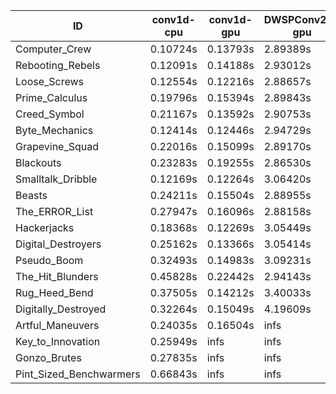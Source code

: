 |ID|conv1d-cpu|conv1d-gpu|DWSPConv2D-gpu|gemm-gpu|avg|
|-|-|-|-|-|-|
|Computer_Crew|0.10724s|0.13793s|2.89389s|1.71588s|1.21373s|
|Rebooting_Rebels|0.12091s|0.14188s|2.93012s|1.71246s|1.22634s|
|Loose_Screws|0.12554s|0.12216s|2.88657s|1.79104s|1.23133s|
|Prime_Calculus|0.19796s|0.15394s|2.89843s|1.71647s|1.24170s|
|Creed_Symbol|0.21167s|0.13592s|2.90753s|1.72586s|1.24524s|
|Byte_Mechanics|0.12414s|0.12446s|2.94729s|1.79883s|1.24868s|
|Grapevine_Squad|0.22016s|0.15099s|2.89170s|1.73694s|1.24995s|
|Blackouts|0.23283s|0.19255s|2.86530s|1.75472s|1.26135s|
|Smalltalk_Dribble|0.12169s|0.12264s|3.06420s|1.79726s|1.27645s|
|Beasts|0.24211s|0.15504s|2.88955s|1.90896s|1.29891s|
|The_ERROR_List|0.27947s|0.16096s|2.88158s|1.91772s|1.30993s|
|Hackerjacks|0.18368s|0.12269s|3.05449s|1.92234s|1.32080s|
|Digital_Destroyers|0.25162s|0.13366s|3.05414s|1.96585s|1.35132s|
|Pseudo_Boom|0.32493s|0.14983s|3.09231s|1.93284s|1.37498s|
|The_Hit_Blunders|0.45828s|0.22442s|2.94143s|1.93008s|1.38855s|
|Rug_Heed_Bend|0.37505s|0.14212s|3.40033s|2.06844s|1.49648s|
|Digitally_Destroyed|0.32264s|0.15049s|4.19609s|2.47158s|1.78520s|
|Artful_Maneuvers|0.24035s|0.16504s|infs|1.72953s|infs|
|Key_to_Innovation|0.25949s|infs|infs|2.58575s|infs|
|Gonzo_Brutes|0.27835s|infs|infs|infs|infs|
|Pint_Sized_Benchwarmers|0.66843s|infs|infs|4.47368s|infs|
